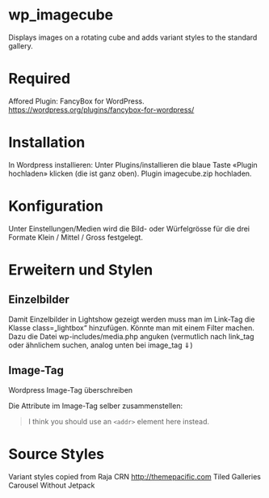 # wp_imagecube
Displays images on a rotating cube and adds variant styles to the standard gallery.

# Required
Affored Plugin: FancyBox for WordPress. 
https://wordpress.org/plugins/fancybox-for-wordpress/

# Installation

In Wordpress installieren: Unter Plugins/installieren die blaue Taste «Plugin hochladen» klicken (die ist ganz oben). Plugin imagecube.zip hochladen.

# Konfiguration
Unter Einstellungen/Medien wird die Bild- oder Würfelgrösse für die drei Formate Klein / Mittel / Gross festgelegt.


# Erweitern und Stylen
## Einzelbilder
Damit Einzelbilder in Lightshow gezeigt werden muss man im Link-Tag die Klasse class=„lightbox“ hinzufügen. Könnte man mit einem Filter machen. Dazu die Datei wp-includes/media.php anguken (vermutlich nach link_tag oder ähnlichem suchen, analog unten bei image_tag ⇓)

## Image-Tag
Wordpress Image-Tag überschreiben

Die Attribute im Image-Tag selber zusammenstellen: 




> I think you 
> should use an
`<addr>` element here instead.


# Source Styles
Variant styles copied from Raja CRN http://themepacific.com Tiled Galleries Carousel Without Jetpack
